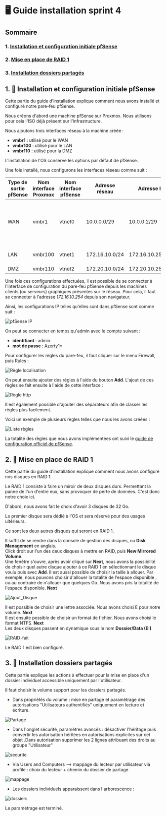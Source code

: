 # 🖥️ Guide installation sprint 4

## Sommaire

### 1. [Installation et configuration initiale pfSense](#instal_config_pfsense)
### 2. [Mise en place de RAID 1](#raid1)
### 3. [Installation dossiers partagés](#instal_dossier_partagé)



## 1. 🧱 Installation et configuration initiale pfSense
<span id="instal_config_pfsense"></span>

Cette partie du guide d'installation explique comment nous avons installé et configuré notre pare-feu pfSense.

Nous créons d'abord une machine pfSense sur Proxmox. Nous utilisons pour cela l'ISO déjà présent sur l'infrastructure.

Nous ajoutons trois interfaces réseau à la machine créée :
* **vmbr1** : utilisé pour le WAN 
* **vmbr100** : utilisé pour le LAN
* **vmbr110** : utilisé pour la DMZ

L'installation de l'OS conserve les options par défaut de pfSense.

Une fois installé, nous configurons les interfaces réseau comme suit :

| Type de sortie pfSense | Nom interface Proxmox | Nom interface pfSense | Adresse réseau | Adresse IP       | Passerelle (si existence) | Rmq                  | Adresse à ne pas utiliser                                       |
| ---------------------- | --------------------- | --------------------- |-------------- | ---------------- | ------------------------- | -------------------- | --------------------------------------------------------------- |
| WAN                    | vmbr1                 | vtnet0                | 10.0.0.0/29    | 10.0.0.2/29      | 10.0.0.1                  | Ne pas changer l'@IP | Toute la plage. Si besoin demander au formateur/à la formatrice |
| LAN                    | vmbr100               | vtnet1                | 172.16.10.0/24 | 172.16.10.254/24 | -                         | Accès console web    | 172.16.10.1                                                     |
| DMZ                    | vmbr110               | vtnet2                | 172.20.10.0/24 | 172.20.10.254/24 | -                         | -                    | 172.20.10.1                                                     |

Une fois ces configurations effectuées, il est possible de se connecter à l'interface de configuration du pare-feu pfSense depuis les machines clients (ou serveurs) graphiques présentes sur le réseau. Pour cela, il faut se connecter à l'adresse *172.16.10.254* depuis son navigateur.

Ainsi, les configurations IP telles qu'elles sont dans pfSense sont comme suit :

![pfSense IP](Ressources/pfsense-ip-interfaces.png)

On peut se connecter en temps qu'admin avec le compte suivant :
* **identifiant** : admin
* **mot de passe** : Azerty1*

Pour configurer les règles du pare-feu, il faut cliquer sur le menu Firewall, puis Rules : 

![Règle localisation](Ressources/pfsense-regle-localisation.png)

On peut ensuite ajouter des règles à l'aide du bouton **Add**. L'ajout de ces règles se fait ensuite à l'aide de cette interface :

![Règle http](Ressources/pfsense-regle-http.png)

Il est également possible d'ajouter des séparateurs afin de classer les règles plus facilement.

Voici un exemple de plusieurs règles telles que nous les avons créées :

![Liste règles](Ressources/pfsense-regle-modele.png)

La totalité des règles que nous avons implémentées ont suivi le [guide de configuration officiel de pfSense](https://docs.netgate.com/pfsense/en/latest/recipes/example-basic-configuration.html).

## 2. 📂 Mise en place de RAID 1
<span id="raid1"></span>

Cette partie du guide d'installation explique comment nous avons configuré nos disques en RAID 1.  

Le RAID 1 consiste à faire un miroir de deux disques durs. Permettant la panne de l'un d'entre eux, sans provoquer de perte de données. C'est donc notre choix ici.

D'abord, nous avons fait le choix d'avoir 3 disques de 32 Go.  

Le premier disque sera dédié à l'OS et sera réservé pour des usages ultérieurs.  

Ce sont les deux autres disques qui seront en RAID 1.

Il suffit de se rendre dans la console de gestion des disques, ou **Disk Management** en anglais.  
Click droit sur l'un des deux disques à mettre en RAID, puis **New Mirrored Volume**.  
Une fenêtre s'ouvre, après avoir cliqué sur **Next**, nous avons la possibilité de choisir quel autre disque ajouter à ce RAID 1 en sélectionnant le disque voulu puis avec **Add**. Il est aussi possible de choisir la taille à allouer. Par exemple, nous pouvons choisir d'allouer la totalité de l'espace disponible , ou au contraire de n'allouer que quelques Go. Nous avons pris la totalité de l'espace disponible. **Next**  

![Ajout_Disque](Ressources/RAID1-AjoutDisque.png)


Il est possible de choisir une lettre associée. Nous avons choisi E pour notre volume. **Next**  
Il est ensuite possible de choisir un format de fichier. Nous avons choisi le format NTFS. **Next**  
Les deux disques passent en dynamique sous le nom **Dossier/Data (E:)**.  

![RAID-fait](Ressources/RAID1-fait.png)


Le RAID 1 est bien configuré.


## 3. 📂 Installation dossiers partagés
<span id="instal_dossier_partagé"></span>

Cette partie explique les actions à effectuer pour la mise en place d'un dossier individuel accessible uniquement par l'utilisateur.

Il faut choisir le volume support pour les dossiers partagés.



- Dans propriétés du volume : mise en partage et paramétrage des autorisations "Utilisateurs authentifiés" uniquement en lecture et écriture.

![Partage](Ressources/mise_en_partage1.png)

- Dans l'onglet sécurité, paramètres avancés : désactiver l'héritage puis convertir les autorisation héritées en autorisations explicites sur cet objet .Dans autorisation supprimer les 2 lignes attribuant des droits au groupe "Utilisateur"

![securite](Ressources/onglet_securite2.png)

- Via Users and Computers --> mappage du lecteur par utilisateur via profile  : choix du lecteur + chemin du dossier de partage

![mappage](Ressources/mappage3.png)

- Les dossiers individuels apparaissent dans l'arborescence :

![dossiers](Ressources/dossiers4.png)


Le paramétrage est terminé.